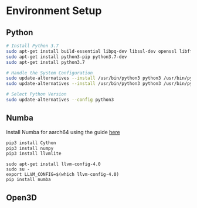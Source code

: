 # Environment Setup

## Python

``` sh
# Install Python 3.7
sudo apt-get install build-essential libpq-dev libssl-dev openssl libffi-dev zlib1g-dev
sudo apt-get install python3-pip python3.7-dev
sudo apt-get install python3.7

# Handle the System Configuration
sudo update-alternatives --install /usr/bin/python3 python3 /usr/bin/python3.6 1
sudo update-alternatives --install /usr/bin/python3 python3 /usr/bin/python3.7 2

# Select Python Version
sudo update-alternatives --config python3

```

## Numba

Install Numba for aarch64 using the guide [here](https://github.com/jefflgaol/Install-Packages-Jetson-ARM-Family)


```sh
pip3 install Cython
pip3 install numpy
pip3 install llvmlite
```

```
sudo apt-get install llvm-config-4.0
sudo su -
export LLVM_CONFIG=$(which llvm-config-4.0)
pip install numba
```

## Open3D


